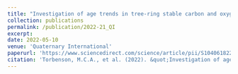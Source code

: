 ```yaml
---
title: "Investigation of age trends in tree-ring stable carbon and oxygen isotopes from northern Fennoscandia over the past millennium"
collection: publications
permalink: /publication/2022-21_QI
excerpt: 
date: 2022-05-10
venue: 'Quaternary International'
paperurl: 'https://www.sciencedirect.com/science/article/pii/S1040618222001902'
citation: 'Torbenson, M.C.A., et al. (2022). &quot;Investigation of age trends in tree-ring stable carbon and oxygen isotopes from northern Fennoscandia over the past millennium.&quot; <i>Quaternary International</i>. 631.'
---
```

